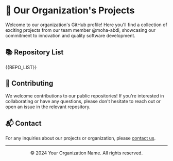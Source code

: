 # 🚀 Our Organization's Projects

Welcome to our organization's GitHub profile! Here you'll find a collection of exciting projects from our team member @moha-abdi, showcasing our commitment to innovation and quality software development.

## 📚 Repository List

{{REPO_LIST}}

## 🤝 Contributing

We welcome contributions to our public repositories! If you're interested in collaborating or have any questions, please don't hesitate to reach out or open an issue in the relevant repository.

## 📬 Contact

For any inquiries about our projects or organization, please [contact us](mailto:mohaa6052@gmail.com).

---

<p align="center">© 2024 Your Organization Name. All rights reserved.</p>
